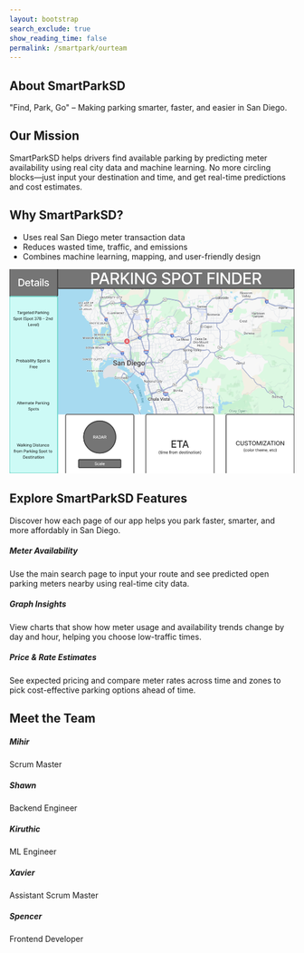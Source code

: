 ```yaml
---
layout: bootstrap
search_exclude: true
show_reading_time: false
permalink: /smartpark/ourteam
---
```


<!-- Stylesheets -->
<link rel="stylesheet" href="https://cdn.jsdelivr.net/npm/bootstrap-icons@1.10.5/font/bootstrap-icons.css">
<link href="https://unpkg.com/aos@2.3.1/dist/aos.css" rel="stylesheet">

<section class="container py-5">
  <!-- About Section -->
  <div class="text-center mb-5" data-aos="fade-down">
    <h1 class="display-4 fw-bold">About SmartParkSD</h1>
    <p class="lead">"Find, Park, Go" – Making parking smarter, faster, and easier in San Diego.</p>
  </div>

  <div class="row align-items-center g-5">
    <div class="col-md-6" data-aos="fade-right">
      <h2 class="h4 mb-3">Our Mission</h2>
      <p>SmartParkSD helps drivers find available parking by predicting meter availability using real city data and machine learning. No more circling blocks—just input your destination and time, and get real-time predictions and cost estimates.</p>
      
  <h2 class="h4 mt-5 mb-3">Why SmartParkSD?</h2>
    <ul class="list-unstyled">
        <li class="mb-2"><i class="bi bi-check-circle-fill text-success me-2"></i>Uses real San Diego meter transaction data</li>
        <li class="mb-2"><i class="bi bi-check-circle-fill text-success me-2"></i>Reduces wasted time, traffic, and emissions</li>
        <li class="mb-2"><i class="bi bi-check-circle-fill text-success me-2"></i>Combines machine learning, mapping, and user-friendly design</li>
      </ul>
    </div>

  <div class="col-md-6 text-center" data-aos="fade-left">
      <img src="https://raw.githubusercontent.com/Hypernova101/parking_backend/refs/heads/main/images/figma.png" alt="App Preview" class="img-fluid rounded shadow-lg hover-zoom" style="max-height: 400px;">
    </div>
  </div>

 <!-- Features Section - UPDATED -->
  <div class="row mt-5">
    <div class="col text-center" data-aos="fade-up">
      <h2 class="display-5 fw-bold mb-4">Explore SmartParkSD Features</h2>
      <p class="lead">Discover how each page of our app helps you park faster, smarter, and more affordably in San Diego.</p>
    </div>
  </div>

  <div class="row g-4">
    <div class="col-md-4" data-aos="fade-up" data-aos-delay="100">
      <div class="card border-0 shadow-sm rounded-4 p-4 h-100 bg-light hover-shadow">
        <div class="d-flex align-items-center mb-3">
          <i class="bi bi-geo-alt-fill text-primary fs-3 me-3"></i>
          <h5 class="mb-0 fw-bold text-dark">Meter Availability</h5>
        </div>
        <p class="text-muted mb-0">Use the main search page to input your route and see predicted open parking meters nearby using real-time city data.</p>
      </div>
    </div>

  <div class="col-md-4" data-aos="fade-up" data-aos-delay="200">
      <div class="card border-0 shadow-sm rounded-4 p-4 h-100 bg-light hover-shadow">
        <div class="d-flex align-items-center mb-3">
          <i class="bi bi-graph-up text-success fs-3 me-3"></i>
          <h5 class="mb-0 fw-bold text-dark">Graph Insights</h5>
        </div>
        <p class="text-muted mb-0">View charts that show how meter usage and availability trends change by day and hour, helping you choose low-traffic times.</p>
      </div>
    </div>

  <div class="col-md-4" data-aos="fade-up" data-aos-delay="300">
      <div class="card border-0 shadow-sm rounded-4 p-4 h-100 bg-light hover-shadow">
        <div class="d-flex align-items-center mb-3">
          <i class="bi bi-currency-dollar text-warning fs-3 me-3"></i>
          <h5 class="mb-0 fw-bold text-dark">Price & Rate Estimates</h5>
        </div>
        <p class="text-muted mb-0">See expected pricing and compare meter rates across time and zones to pick cost-effective parking options ahead of time.</p>
      </div>
    </div>
  </div>


  <!-- Meet the Team Section -->
  <div class="row mt-5">
    <div class="col text-center" data-aos="fade-up">
      <h2 class="h4 mb-4">Meet the Team</h2>
    </div>
  </div>

  <div class="row g-4 justify-content-center">
    <!-- Mihir -->
    <div class="col-10 col-sm-6 col-md-4 col-lg-3" data-aos="zoom-in" data-aos-delay="100">
      <div class="card shadow-sm border-0 rounded-4 h-100 text-center p-4 bg-white">
        <div class="card-body">
          <h5 class="fw-bold mb-2 text-dark">Mihir</h5>
          <p class="text-muted small mb-0">Scrum Master</p>
        </div>
      </div>
    </div>

   <!-- Shawn -->
  <div class="col-10 col-sm-6 col-md-4 col-lg-3" data-aos="zoom-in" data-aos-delay="200">
      <div class="card shadow-sm border-0 rounded-4 h-100 text-center p-4 bg-white">
        <div class="card-body">
          <h5 class="fw-bold mb-2 text-dark">Shawn</h5>
          <p class="text-muted small mb-0">Backend Engineer</p>
        </div>
      </div>
    </div>

   <!-- Kiruthic -->
   <div class="col-10 col-sm-6 col-md-4 col-lg-3" data-aos="zoom-in" data-aos-delay="300">
      <div class="card shadow-sm border-0 rounded-4 h-100 text-center p-4 bg-white">
        <div class="card-body">
          <h5 class="fw-bold mb-2 text-dark">Kiruthic</h5>
          <p class="text-muted small mb-0">ML Engineer</p>
        </div>
      </div>
    </div>

   <!-- Xavier -->
  <div class="col-10 col-sm-6 col-md-4 col-lg-3" data-aos="zoom-in" data-aos-delay="400">
      <div class="card shadow-sm border-0 rounded-4 h-100 text-center p-4 bg-white">
        <div class="card-body">
          <h5 class="fw-bold mb-2 text-dark">Xavier</h5>
          <p class="text-muted small mb-0">Assistant Scrum Master</p>
        </div>
      </div>
    </div>

  <!-- Spencer -->
  <div class="col-10 col-sm-6 col-md-4 col-lg-3" data-aos="zoom-in" data-aos-delay="500">
      <div class="card shadow-sm border-0 rounded-4 h-100 text-center p-4 bg-white">
        <div class="card-body">
          <h5 class="fw-bold mb-2 text-dark">Spencer</h5>
          <p class="text-muted small mb-0">Frontend Developer</p>
        </div>
      </div>
    </div>
  </div>
</section>

<!-- Hover Zoom CSS -->
<style>
.hover-zoom {
  transition: transform 0.3s ease;
}
.hover-zoom:hover {
  transform: scale(1.05);
}

.hover-shadow {
  transition: box-shadow 0.3s ease;
}
.hover-shadow:hover {
  box-shadow: 0 8px 20px rgba(0, 0, 0, 0.2);
}
</style>

<!-- Scripts -->

<script src="https://unpkg.com/aos@2.3.1/dist/aos.js"></script>
<script>
  document.addEventListener('DOMContentLoaded', function () {
    AOS.init();
  });
</script>